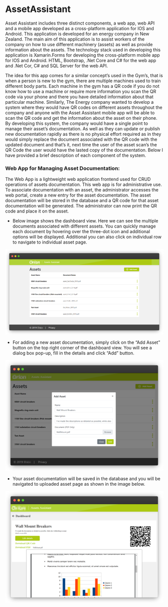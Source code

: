 # AssetAssistant

Asset Assistant includes three distinct components, a web app, web API and a mobile app developed as a cross-platform application for IOS and Android. This application is developed for an energy company in New Zealand. The main aim of this application is to assist workers of the company on how to use different machinery (assets) as well as provide information about the assets. The technology stack used in developing this application is Xamarin.Forms for developing the cross-platform mobile app for IOS and Android. HTML, Bootstrap, .Net Core and C# for the web app and .Net Cor, C# and SQL Server for the web API.

The idea for this app comes for a similar concept’s used in the Gym’s, that is when a person is new to the gym, there are multiple machines used to train different body parts. Each machine in the gym has a QR code if you do not know how to use a machine or require more information you scan the QR code via your phone and there you have detailed information about that particular machine. Similarly, The Energy company wanted to develop a system where they would have QR codes on different assets throughout the company and anyone with the Asset Assistant mobile app will be able to scan the QR code and get the information about the asset on their phone. By developing this system, the company would have a single point to manage their asset’s documentation. As well as they can update or publish new documentation rapidly as there is no physical effort required as in they would simply replace the document associated with the QR code with the updated document and that’s it, next time the user of the asset scan’s the QR Code the user would have the lasted copy of the documentation. Below I have provided a brief description of each component of the system.

### Web App for Managing Asset Documentation:
The Web App is a lightweight web application frontend used for CRUD operations of assets documentation. This web app is for administrative use. To associate documentation with an asset, the administrator accesses the web portal, create a new entry for the asset documentation. The asset documentation will be stored in the database and a QR code for that asset documentation will be generated. The administrator can now print the QR code and place it on the asset.

* Below image shows the dashboard view. Here we can see the multiple documents associated with different assets. You can quickly manage each document by hovering over the three-dot icon and additional options will be displayed. Additional you can also click on individual row to navigate to individual asset page.

![](ReadMeImages/WebApp1.png)

* For adding a new asset documentation, simply click on the “Add Asset” button on the top right corner of the dashboard view. You will see a dialog box pop-up, fill in the details and click “Add” button.

![](ReadMeImages/WebApp2.png)

* Your asset documentation will be saved in the database and you will be navigated to uploaded asset page as shown in the image below.

![](ReadMeImages/WebApp3.png)
